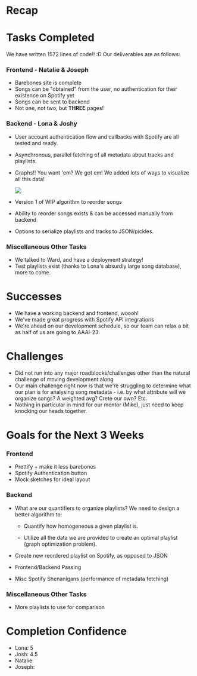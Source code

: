 # Recap

# Tasks Completed

We have written 1572 lines of code!! :D Our deliverables are as follows:

### Frontend - Natalie & Joseph

- Barebones site is complete
- Songs can be "obtained" from the user, no authentication for their existence
  on Spotify yet
- Songs can be sent to backend
- Not one, not two, but **THREE** pages!

### Backend - Lona & Joshy

- User account authentication flow and callbacks with Spotify are all tested and
  ready.
- Asynchronous, parallel fetching of all metadata about tracks and playlists.
- Graphs!! You want 'em? We got em! We added lots of ways to visualize all this
  data!

  ![](https://user-images.githubusercontent.com/14321139/214881542-4c32855a-c051-47e9-a2f7-4f18acf5b76a.png)

- Version 1 of WIP algorithm to reorder songs
- Ability to reorder songs exists & can be accessed manually from backend
- Options to serialize playlists and tracks to JSON/pickles.

### Miscellaneous Other Tasks

- We talked to Ward, and have a deployment strategy!
- Test playlists exist (thanks to Lona's absurdly large song database), more to
  come.

# Successes
 - We have a working backend and frontend, woooh!
 - We've made great progress with Spotify API integrations
 - We're ahead on our development schedule, so our team can relax a bit as half of us are going to AAAI-23.

# Challenges
- Did not run into any major roadblocks/challenges other than the natural challenge of moving development along
- Our main challenge right now is that we're struggling to determine what our plan is for analysing song metadata - i.e. by what attribute will we organize songs? A weighted avg? Crete our own? Etc.
- Nothing in particular in mind for our mentor (Mike), just need to keep knocking our heads together.

# Goals for the Next 3 Weeks

### Frontend

- Prettify + make it less barebones
- Spotify Authentication button
- Mock sketches for ideal layout

### Backend

- What are our quantifiers to organize playlists? We need to design a better
  algorithm to:

  - Quantify how homogeneous a given playlist is.

  - Utilize all the data we are provided to create an optimal playlist (graph
    optimization problem).

- Create new reordered playlist on Spotify, as opposed to JSON
- Frontend/Backend Passing
- Misc Spotify Shenanigans (performance of metadata fetching)

### Miscellaneous Other Tasks

- More playlists to use for comparison

# Completion Confidence
- Lona: 5
- Josh: 4.5
- Natalie:
- Joseph:
